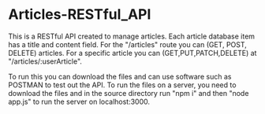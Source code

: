 # Articles-RESTful_API

This is a RESTful API created to manage articles. Each article database item has a title and content field. For the "/articles" route you can (GET, POST, DELETE) articles. For a specific article you can (GET,PUT,PATCH,DELETE) at "/articles/:userArticle".

To run this you can download the files and can use software such as POSTMAN to test out the API. To run the files on a server, you need to download the files and in the source directory run "npm i" and then "node app.js" to run the server on localhost:3000.
